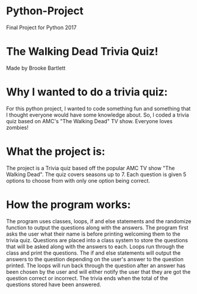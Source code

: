 # Python-Project
Final Project for Python 2017

# The Walking Dead Trivia Quiz!

Made by Brooke Bartlett 

# Why I wanted to do a trivia quiz:

For this python project, I wanted to code something fun and something that I thought everyone would have some knowledge about. So, I 
coded a trivia quiz based on AMC's "The Walking Dead" TV show. Everyone loves zombies!

# What the project is:

The project is a Trivia quiz based off the popular AMC TV show "The Walking Dead". The quiz covers seasons up to 7. Each question is 
given 5 options to choose from with only one option being correct.

# How the program works:

The program uses classes, loops, if and else statements and the randomize function to output the questions along with the answers.
The program first asks the user what their name is before printing welcoming them to the trivia quiz. Questions are placed into a class 
system to store the questions that will be asked along with the answers to each. Loops run through the class and print the questions. 
The if and else statements will output the answers to the question depending on the user's answer to the question printed. The loops 
will run back through the question after an answer has been chosen by the user and will either notify the user that they are got the 
question correct or incorrect. The trivia ends when the total of the questions stored have been answered. 